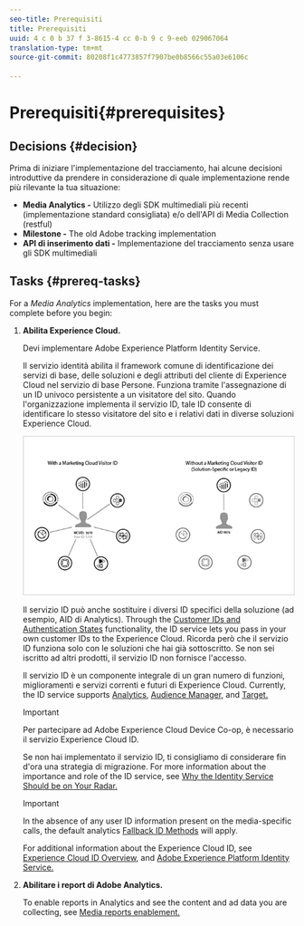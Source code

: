 ```yaml
---
seo-title: Prerequisiti
title: Prerequisiti
uuid: 4 c 0 b 37 f 3-8615-4 cc 0-b 9 c 9-eeb 029067064
translation-type: tm+mt
source-git-commit: 80208f1c4773857f7907be0b8566c55a03e6106c

---
```



# Prerequisiti{#prerequisites}

## Decisions {#decision}

Prima di iniziare l'implementazione del tracciamento, hai alcune decisioni introduttive da prendere in considerazione di quale implementazione rende più rilevante la tua situazione:

* **Media Analytics -** Utilizzo degli SDK multimediali più recenti (implementazione standard consigliata) e/o dell'API di Media Collection (restful)
* **Milestone -** The old Adobe tracking implementation
* **API di inserimento dati -** Implementazione del tracciamento senza usare gli SDK multimediali

## Tasks {#prereq-tasks}

For a *Media Analytics* implementation, here are the tasks you must complete before you begin:

1. **Abilita Experience Cloud.**

   Devi implementare Adobe Experience Platform Identity Service.

   Il servizio identità abilita il framework comune di identificazione dei servizi di base, delle soluzioni e degli attributi del cliente di Experience Cloud nel servizio di base Persone. Funziona tramite l'assegnazione di un ID univoco persistente a un visitatore del sito. Quando l'organizzazione implementa il servizio ID, tale ID consente di identificare lo stesso visitatore del sito e i relativi dati in diverse soluzioni Experience Cloud.

   ![](assets/mc_id_service_graphic.png)

   Il servizio ID può anche sostituire i diversi ID specifici della soluzione (ad esempio, AID di Analytics). Through the [Customer IDs and Authentication States](https://marketing.adobe.com/resources/help/en_US/mcvid/mcvid-authenticated-state.html) functionality, the ID service lets you pass in your own customer IDs to the Experience Cloud. Ricorda però che il servizio ID funziona solo con le soluzioni che hai già sottoscritto. Se non sei iscritto ad altri prodotti, il servizio ID non fornisce l'accesso.

   Il servizio ID è un componente integrale di un gran numero di funzioni, miglioramenti e servizi correnti e futuri di Experience Cloud. Currently, the ID service supports [Analytics,](https://www.adobe.com/marketing-cloud/web-analytics.html) [Audience Manager,](https://www.adobe.com/marketing-cloud/data-management-platform.html) and [Target.](https://www.adobe.com/marketing-cloud/testing-targeting.html)

   >[!IMPORTANT]
   >
   >Per partecipare ad Adobe Experience Cloud Device Co-op, è necessario il servizio Experience Cloud ID.

   Se non hai implementato il servizio ID, ti consigliamo di considerare fin d'ora una strategia di migrazione. For more information about the importance and role of the ID service, see [Why the Identity Service Should be on Your Radar.](https://blogs.adobe.com/digitalmarketing/analytics/why-new-adobe-marketing-cloud-id-service-should-be-on-your-radar/)

   >[!IMPORTANT]
   >
   >In the absence of any user ID information present on the media-specific calls, the default analytics [Fallback ID Methods](https://docs-author.corp.adobe.com/content/help/en/analytics/implementation/javascript-implementation/unique-visitors/visid-fallback.html) will apply.

   For additional information about the Experience Cloud ID, see [Experience Cloud ID Overview,](https://marketing.adobe.com/resources/help/en_US/mcvid/mcvid-overview.html) and [Adobe Experience Platform Identity Service.](https://marketing.adobe.com/resources/help/en_US/mcvid/)

1. **Abilitare i report di Adobe Analytics.**

   To enable reports in Analytics and see the content and ad data you are collecting, see [Media reports enablement.](../media-reports/media-reports-enable.md)

